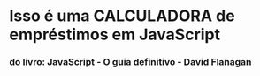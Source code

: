 <h1>Isso é uma CALCULADORA de empréstimos em JavaScript</h1>
<h3>do livro: JavaScript - O guia definitivo - David Flanagan</h3>
